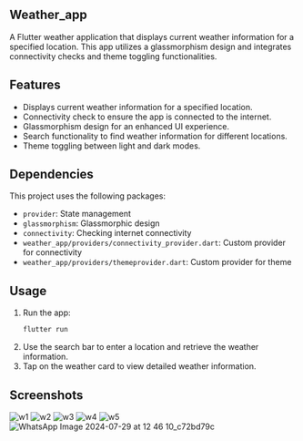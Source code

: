 ## Weather_app

A Flutter weather application that displays current weather information for a specified location. This app utilizes a glassmorphism design and integrates connectivity checks and theme toggling functionalities.


## Features

- Displays current weather information for a specified location.
- Connectivity check to ensure the app is connected to the internet.
- Glassmorphism design for an enhanced UI experience.
- Search functionality to find weather information for different locations.
- Theme toggling between light and dark modes.


## Dependencies

This project uses the following packages:

- `provider`: State management
- `glassmorphism`: Glassmorphic design
- `connectivity`: Checking internet connectivity
- `weather_app/providers/connectivity_provider.dart`: Custom provider for connectivity
- `weather_app/providers/themeprovider.dart`: Custom provider for theme

## Usage

1. Run the app:
    ```bash
    flutter run
    ```
2. Use the search bar to enter a location and retrieve the weather information.
3. Tap on the weather card to view detailed weather information.




## Screenshots

![w1](https://github.com/user-attachments/assets/bcd5d0c4-04ea-4369-bfcf-5c41cc0cf63f)
![w2](https://github.com/user-attachments/assets/7cbca4ef-eac6-4654-a4ee-61a2ce486964)
![w3](https://github.com/user-attachments/assets/80aedd55-fb81-4553-bad1-411b9757bc70)
![w4](https://github.com/user-attachments/assets/77881143-f314-410a-a851-4eeb8b182413)
![w5](https://github.com/user-attachments/assets/ce9f1b98-5e98-43e7-92e3-785b5d747304)
![WhatsApp Image 2024-07-29 at 12 46 10_c72bd79c](https://github.com/user-attachments/assets/f5901766-1288-4a97-b08a-02bd9bd5ebdd)

